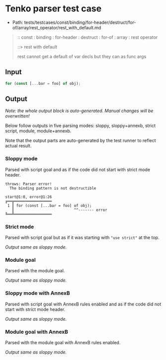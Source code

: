 # Tenko parser test case

- Path: tests/testcases/const/binding/for-header/destruct/for-of/array/rest_operator/rest_with_default.md

> :: const : binding : for-header : destruct : for-of : array : rest operator
>
> ::> rest with default
>
> rest cannot get a default of var decls but they can as func args

## Input

`````js
for (const [...bar = foo] of obj);
`````

## Output

_Note: the whole output block is auto-generated. Manual changes will be overwritten!_

Below follow outputs in five parsing modes: sloppy, sloppy+annexb, strict script, module, module+annexb.

Note that the output parts are auto-generated by the test runner to reflect actual result.

### Sloppy mode

Parsed with script goal and as if the code did not start with strict mode header.

`````
throws: Parser error!
  The binding pattern is not destructible

start@1:0, error@1:26
╔══╦═════════════════
 1 ║ for (const [...bar = foo] of obj);
   ║                           ^^------- error
╚══╩═════════════════

`````

### Strict mode

Parsed with script goal but as if it was starting with `"use strict"` at the top.

_Output same as sloppy mode._

### Module goal

Parsed with the module goal.

_Output same as sloppy mode._

### Sloppy mode with AnnexB

Parsed with script goal with AnnexB rules enabled and as if the code did not start with strict mode header.

_Output same as sloppy mode._

### Module goal with AnnexB

Parsed with the module goal with AnnexB rules enabled.

_Output same as sloppy mode._
